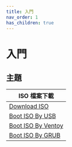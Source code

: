 ```yaml
---
title: 入門
nav_order: 1
has_children: true
---
```


# 入門


## 主題


| ISO 檔案下載 |
| --- |
| [Download ISO](https://samwhelp.github.io/note-about-regolith/read/start/download/download_iso.html) |
| [Boot ISO By USB](https://samwhelp.github.io/note-about-regolith/read/start/download/boot_iso_by_usb.html) |
| [Boot ISO By Ventoy](https://samwhelp.github.io/note-about-regolith/read/start/download/boot_iso_by_ventoy.html) |
| [Boot ISO By GRUB](https://samwhelp.github.io/note-about-regolith/read/start/download/boot_iso_by_grub.html) |
